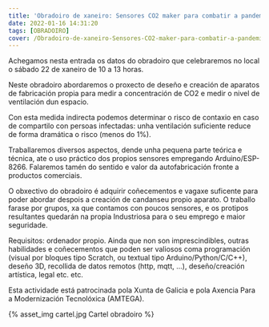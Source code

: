 ```yaml
---
title: 'Obradoiro de xaneiro: Sensores CO2 maker para combatir a pandemia COVID-19'
date: 2022-01-16 14:31:20
tags: [OBRADOIRO]
cover: /Obradoiro-de-xaneiro-Sensores-CO2-maker-para-combatir-a-pandemia-COVID-19/cartel.jpg
---
```


Achegamos nesta entrada os datos do obradoiro que celebraremos no local o sábado 22 de xaneiro de 10 a 13 horas.

Neste obradoiro abordaremos o proxecto de deseño e creación de aparatos de fabricación propia para medir a concentración de CO2 e medir o nivel de ventilación dun espacio.

Con esta medida indirecta podemos determinar o risco de contaxio en caso de compartilo con persoas infectadas: unha ventilación suficiente reduce de forma dramática o risco (menos do 1%).

Traballaremos diversos aspectos, dende unha pequena parte teórica e técnica, ate o uso práctico dos propios sensores empregando Arduino/ESP-8266. Falaremos tamén do sentido e valor da autofabricación fronte a productos comerciais.

O obxectivo do obradoiro é adquirir coñecementos e vagaxe suficente para poder abordar despois a creación de candanseu propio aparato. O traballo farase por grupos, xa que contamos con poucos sensores, e os protipos resultantes quedarán na propia Industriosa para o seu emprego e maior seguridade.

Requisitos: ordenador propio. Ainda que non son imprescindibles, outras habilidades e coñecementos que poden ser valiosos coma programación (visual por bloques tipo Scratch, ou textual tipo Arduino/Python/C/C++), deseño 3D, recollida de datos remotos (http, mqtt, ...), deseño/creación artística, legal etc. etc.

Esta actividade está patrocinada pola Xunta de Galicia e pola Axencia Para a Modernización Tecnolóxica (AMTEGA).


{% asset_img cartel.jpg Cartel obradoiro %}
